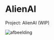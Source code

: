 # AlienAI
Project: AlienAI (WIP)

![afbeelding](https://github.com/TheBarret/AlienAI/assets/25234371/d8887cc9-0725-47a9-80ca-735d31be948f)

